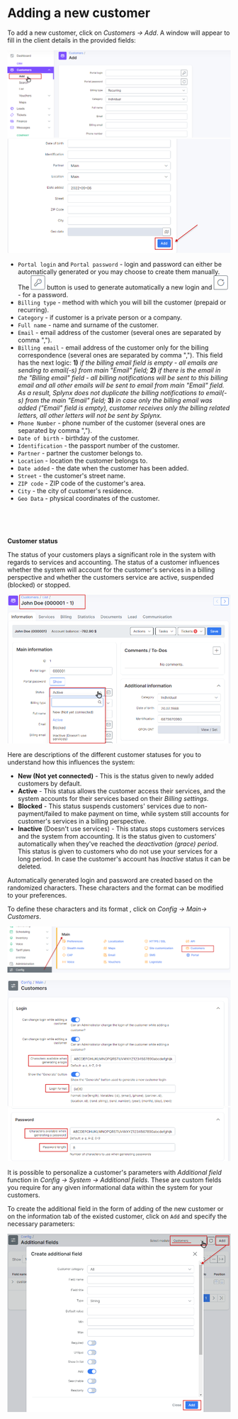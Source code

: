 Adding a new customer
===================

To add a new customer, click on _Customers → Add_. A window will appear to fill in the client details in the provided fields:

![Add customer](addcustomer.png)
![Add customer2](addcustomer2.png)

* `Portal login` and `Portal password` - login and password can either be automatically generated or you may choose to create them manually. The <icon class="image-icon">![Generate button](button_generate.png)</icon> button is used to generate automatically a new login and <icon class="image-icon">![Generate button](passwordicon.png)</icon> - for a password.
* `Billing type` - method with which you will bill the customer (prepaid or recurring).
* `Category` - if customer is a private person or a company.
* `Full name` - name and surname of the customer.
* `Email` - email address of the customer (several ones are separated by comma ",").
* `Billing email` - email address of the customer only for the billing correspondence (several ones are separated by comma ",").
This field has the next logic:
**1)** *if the billing email field is empty - all emails are sending to email(-s) from main "Email" field;*
**2)** *if there is the email in the "Billing email" field - all billing notifications will be sent to this billing email and all other emails will be sent to email from main "Email" field. As a result, Splynx does not duplicate the billing notifications to email(-s) from the main "Email" field;*
**3)** *in case only the billing email was added ("Email" field is empty), customer receives only the billing related letters, all other letters will not be sent by Splynx.*
* `Phone Number` - phone number of the customer (several ones are separated by comma ",").
* `Date of birth` - birthday of the customer.
* `Identification` - the passport number of the customer.
* `Partner` - partner the customer belongs to.
* `Location` - location the customer belongs to.
* `Date added` - the date when the customer has been added.
* `Street` - the customer's street name.
* `ZIP code` - ZIP code of the customer's area.
* `City` - the city of customer's residence.
* `Geo Data` - physical coordinates of the customer.
<br/>
<br/>
<br/>

**Customer status**

The status of your customers plays a significant role in the system with regards to services and accounting. The status of a customer influences whether the system will account for the customer's services in a billing perspective and whether the customers service are active, suspended (blocked) or stopped.

![Customer statuses](customer_statuses.png)

Here are descriptions of the different customer statuses for you to understand how this influences the system:

* **New (Not yet connected)** - This is the status given to newly added customers by default.
* **Active** - This status allows the customer access their services, and the system accounts for their services based on their _Billing settings_.
* **Blocked** - This status suspends customers' services due to non-payment/failed to make payment on time, while system still accounts for customer's services in a billing perspective.  
* **Inactive** (Doesn't use services) - This status stops customers services and the system from accounting. It is the status given to customers' automatically when they've reached the _deactivation (grace) period_. This status is given to customers who do not use your services for a long period. In case the customer's account has _Inactive_ status it can be deleted.


Automatically generated login and password are created based on the randomized characters. These characters and the format can be modified to your preferences.

To define these characters and its format , click on _Config → Main→ Customers_.

![Customers configuration](config_main_customer.png)

![Character generator](charactergenerator.png)
![Character generator2](charactergenerator2.png)

It is possible to personalize a customer's parameters with _Additional field_ function in _Config → System → Additional fields_. These are custom fields you require for any given informational data within the system for your customers.

To create the additional field in the form of adding of the new customer or on the information tab of the existed customer, click on ``Add`` and specify the necessary parameters:

![Create additional field](Create_additional_field.png)
